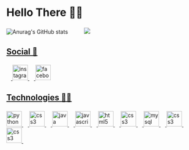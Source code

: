<h1 align="left">Hello There 👋🧔</h1>

###

![Anurag's GitHub stats](https://github-readme-stats.vercel.app/api?username=AmilIruy&show_icons=true&theme=radical)ㅤㅤㅤ <a href="https://github.com/AmilIruy"><img src="https://raw.githubusercontent.com/AmilIruy/automatic_rewards/refs/heads/main/A.R%20Imagens/Logo/iiiv16%201.png"  />

###

<h2 align="left">Social 💬</h2>

###

<div align="left">
  <a href="https://www.linkedin.com/in/yuri-aciole-86417a295/" height="40" alt="linkedin logo"  />
    <img width="12" />
  <a href="https://www.instagram.com/yurifalima/?hl=en"><img src="https://skillicons.dev/icons?i=instagram" height="40" alt="instagram logo"  />
  <img width="12" />
  <a href="https://www.facebook.com/yuri.lima.50702769/"><img src="https://cdn.jsdelivr.net/gh/devicons/devicon/icons/facebook/facebook-original.svg" height="40" alt="facebook logo"  />
</div>

###

<h2 align="left">Technologies 👨‍💻</h2>

###

<div align="left">
  <img src="https://cdn.jsdelivr.net/gh/devicons/devicon/icons/python/python-original.svg" height="40" alt="python logo"  />
  <img width="12" />
  <img src="https://cdn.jsdelivr.net/gh/devicons/devicon@latest/icons/csharp/csharp-plain.svg" height="40" alt="css3 logo"  />
  <img width="12" />
  <img src="https://cdn.jsdelivr.net/gh/devicons/devicon/icons/java/java-original.svg" height="40" alt="java logo"  />
  <img width="12" />
  <img src="https://cdn.jsdelivr.net/gh/devicons/devicon/icons/javascript/javascript-original.svg" height="40" alt="javascript logo"  />
  <img width="12" />
  <img src="https://cdn.jsdelivr.net/gh/devicons/devicon/icons/html5/html5-original.svg" height="40" alt="html5 logo"  />
  <img width="12" />
  <img src="https://cdn.jsdelivr.net/gh/devicons/devicon/icons/css3/css3-original.svg" height="40" alt="css3 logo"  />
  <img width="12" />
  <img src="https://cdn.jsdelivr.net/gh/devicons/devicon/icons/mysql/mysql-original.svg" height="40" alt="mysql logo"  />
  <img width="12" />
  <img src="https://cdn.jsdelivr.net/gh/devicons/devicon@latest/icons/microsoftsqlserver/microsoftsqlserver-original.svg" height="40" alt="css3 logo"  />
  <img width="12" />
  <img src="https://cdn.jsdelivr.net/gh/devicons/devicon@latest/icons/dotnetcore/dotnetcore-original.svg" height="40" alt="css3 logo"  />
  <img width="12" />
       
          
</div>



